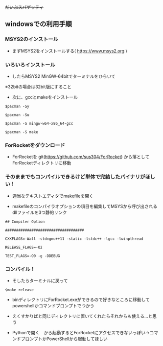 
 ~~だいぶスパゲッティ~~

## windowsでの利用手順

### MSYS2のインストール

* まずMSYS2をインストールする( https://www.msys2.org )

### いろいろインストール

* したらMSYS2 MinGW-64bitでターミナルをひらいて

※32bitの場合は32bit版にすること

* 次に、gccとmakeをインストール

`$pacman -Sy`

`$pacman -Su`

`$pacman -S mingw-w64-x86_64-gcc`

`$pacman -S make`

### ForRocketをダウンロード

* ForRocketを git(https://github.com/sus304/ForRocket) から落としてForRocketディレクトリに移動

### そのままでもコンパイルできるけど単体で完結したバイナリがほしい！

* 適当なテキストエディタでmakefileを開く

* makefileのコンパイラオプションの項目を編集してMSYSから呼び出されるdllファイルを3つ静的リンク

```
## Compiler Option

####################################

CXXFLAGS=-Wall -std=gnu++11 -static -lstdc++ -lgcc -lwinpthread

RELEASE_FLAGS=-O2

TEST_FLAGS=-O0 -g -DDEBUG
```
    
### コンパイル！

* そしたらターミナルに戻って

`$make release`

* binディレクトリにForRocket.exeができるので好きなところに移動してpowershellかコマンドプロンプトでつかう

* えくすかりばと同じディレクトリに置いてくれたらそれからも使える...と思う 
* Pythonで開く　から起動するとForRocketにアクセスできないっぽい→コマンドプロンプトかPowerShellから起動してほしい
